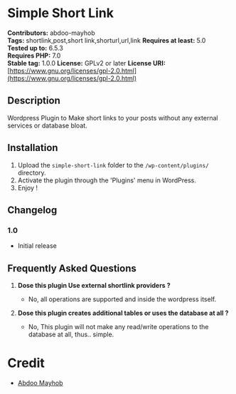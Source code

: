 # Simple Short Link

**Contributors:** abdoo-mayhob  
**Tags:** shortlink,post,short link,shorturl,url,link
**Requires at least:** 5.0  
**Tested up to:** 6.5.3  
**Requires PHP:** 7.0  
**Stable tag:** 1.0.0
**License:** GPLv2 or later
**License URI:** [https://www.gnu.org/licenses/gpl-2.0.html](https://www.gnu.org/licenses/gpl-2.0.html)    

## Description

Wordpress Plugin to Make short links to your posts without any external services or database bloat.

## Installation

1. Upload the `simple-short-link` folder to the `/wp-content/plugins/` directory.
2. Activate the plugin through the 'Plugins' menu in WordPress.
3. Enjoy !

## Changelog
### 1.0

- Initial release

## Frequently Asked Questions

1. **Dose this plugin Use external shortlink providers ?**
   - No, all operations are supported and inside the wordpress itself.

2. **Dose this plugin creates additional tables or uses the database at all ?**
   - No, This plugin will not make any read/write operations to the database at all, thus.. simple.

# Credit
- [Abdoo Mayhob](https://abdoo.me)